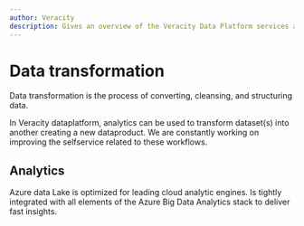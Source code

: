 ```yaml
---
author: Veracity
description: Gives an overview of the Veracity Data Platform services and related components.
---
```


# Data transformation

Data transformation is the process of converting, cleansing, and structuring data.

In Veracity dataplatform, analytics can be used to transform dataset(s) into another creating a new dataproduct. We are constantly working on improving the selfservice related to these workflows.

## Analytics
Azure data Lake is optimized for leading cloud analytic engines. Is tightly integrated with all elements of the Azure Big Data Analytics stack to deliver fast insights. 